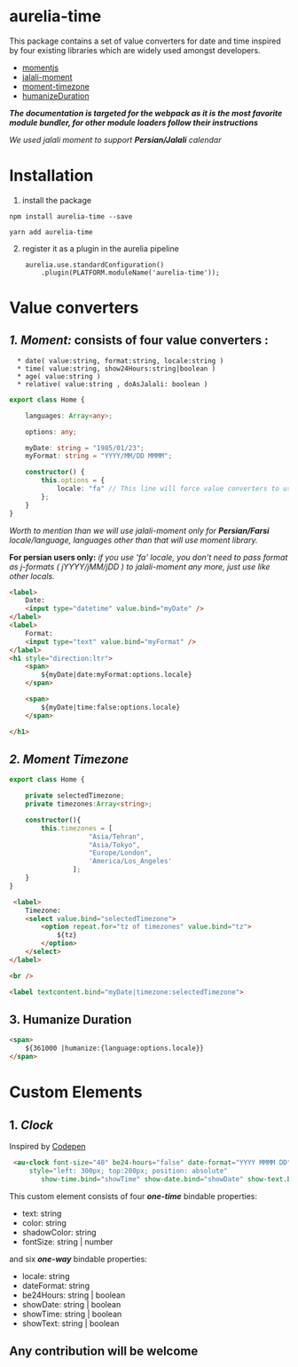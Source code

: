 
# aurelia-time


This package contains a set of value converters for date and time inspired by four existing libraries which are widely used amongst developers.

* [momentjs](https://github.com/moment/moment)
* [jalali-moment](https://github.com/fingerpich/jalali-moment)
* [moment-timezone](https://github.com/moment/moment-timezone)
* [humanizeDuration](https://github.com/EvanHahn/HumanizeDuration.js)

***The documentation is targeted for the webpack as it is the most favorite module bundler, for other module loaders follow their instructions***

*We used jalali moment to support **Persian/Jalali** calendar*

# Installation

1. install the package 
```
npm install aurelia-time --save

yarn add aurelia-time
```

2. register it as a plugin in the aurelia pipeline

```
    aurelia.use.standardConfiguration()
        .plugin(PLATFORM.moduleName('aurelia-time'));
```

# Value converters

## *1. Moment:* consists of four value converters : 
```
  * date( value:string, format:string, locale:string )
  * time( value:string, show24Hours:string|boolean )
  * age( value:string )
  * relative( value:string , doAsJalali: boolean )
```

``` typescript
export class Home {

    languages: Array<any>;

    options: any;

    myDate: string = "1985/01/23";
    myFormat: string = "YYYY/MM/DD MMMM";

    constructor() {
        this.options = {
            locale: "fa" // This line will force value converters to use jalali-moment,locales/languages other than Farsi/Persian such as 'en', 'it', 'fr' etc. will use moment library.
        };
    }
}
```

*Worth to mention than we will use jalali-moment only for **Persian/Farsi** locale/language, languages other than that will use moment library.*

**For persian users only:** *if you use 'fa' locale, you don't need to pass format as j-formats ( jYYYY/jMM/jDD ) to jalali-moment any more, just use like other locals.*

``` html
<label>
    Date: 
    <input type="datetime" value.bind="myDate" />
</label>
<label>
    Format:
    <input type="text" value.bind="myFormat" />
</label>
<h1 style="direction:ltr">
    <span>
        ${myDate|date:myFormat:options.locale}
    </span>

    <span>
        ${myDate|time:false:options.locale}
    </span>

</h1>
```

## *2. Moment Timezone*

``` typescript
export class Home {

    private selectedTimezone;
    private timezones:Array<string>;

    constructor(){
        this.timezones = [
                    "Asia/Tehran",
                    "Asia/Tokyo",
                    "Europe/London",
                    'America/Los_Angeles'
                ];
    }
}
```

``` html
 <label>
    Timezone:
    <select value.bind="selectedTimezone">
        <option repeat.for="tz of timezones" value.bind="tz">
            ${tz}
        </option>
    </select>
</label>

<br />

<label textcontent.bind="myDate|timezone:selectedTimezone">
```


## 3. Humanize Duration


``` html
<span>
    ${361000 |humanize:{language:options.locale}}
</span>
```

# Custom Elements

## 1. *Clock*

Inspired by [Codepen](https://codepen.io/gau/pen/LjQwGp)

``` html
 <au-clock font-size="40" be24-hours="false" date-format="YYYY MMMM DD" locale="fa"
     style="left: 300px; top:200px; position: absolute"
        show-time.bind="showTime" show-date.bind="showDate" show-text.bind="showText">Ï

```
This custom element consists of four ***one-time*** bindable properties: 

* text: string
* color: string
* shadowColor: string
* fontSize: string | number

and six ***one-way*** bindable properties:

* locale: string
* dateFormat: string
* be24Hours: string | boolean
* showDate: string | boolean
* showTime: string | boolean
* showText: string | boolean



## **Any contribution will be welcome**
